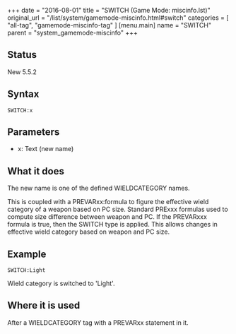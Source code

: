 +++
date = "2016-08-01"
title = "SWITCH (Game Mode: miscinfo.lst)"
original_url = "/list/system/gamemode-miscinfo.html#switch"
categories = [ "all-tag", "gamemode-miscinfo-tag" ]
[menu.main]
    name = "SWITCH"
    parent = "system_gamemode-miscinfo"
+++

## Status

New 5.5.2

## Syntax

`SWITCH:x`

## Parameters

-   x: Text (new name)



What it does
------------

The new name is one of the defined WIELDCATEGORY names.

This is coupled with a PREVARxx:formula to figure the effective wield
category of a weapon based on PC size. Standard PRExxx formulas used to
compute size difference between weapon and PC. If the PREVARxxx formula
is true, then the SWITCH type is applied. This allows changes in
effective wield category based on weapon and PC size.

Example
-------

`SWITCH:Light`

Wield category is switched to 'Light'.

Where it is used
----------------

After a WIELDCATEGORY tag with a PREVARxx statement in it.

